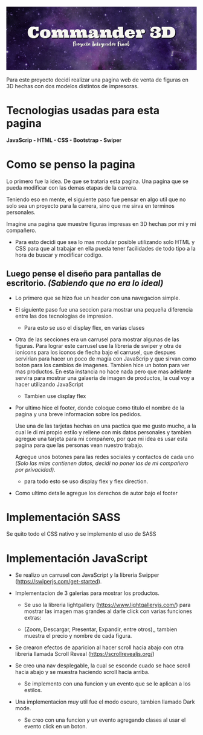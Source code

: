 ![Commander 3D](banner.jpg)

Para este proyecto decidí realizar una pagina web de venta de figuras en 3D
hechas con dos modelos distintos de impresoras.

# __Tecnologias usadas para esta pagina__

 __JavaScrip - HTML - CSS - Bootstrap - Swiper__



# __Como se penso la pagina__

Lo primero fue la idea. De que se trataria esta pagina. Una pagina que se pueda modificar con las demas etapas de la carrera.

Teniendo eso en mente, el siguiente paso fue pensar en algo util que no solo sea un proyecto para la carrera, sino que me sirva en terminos personales.

Imagine una pagina que muestre figuras impresas en 3D hechas por mi y mi compañero.

- Para esto decidi que sea lo mas modular posible utilizando solo HTML y CSS para que al trabajar en ella pueda tener facilidades de todo tipo a la hora de buscar y modificar codigo.

## __Luego pense el diseño para pantallas de escritorio.__ <em> (Sabiendo que no era lo ideal)</em>

- Lo primero que se hizo fue un header con una navegacion simple.

- El siguiente paso fue una seccion para mostrar una pequeña diferencia entre las dos tecnologias de impresion.
    - Para esto se uso el display flex, en varias clases

- Otra de las secciones era un carrusel para mostrar algunas de las figuras.
    Para lograr este carrusel use la libreria de swiper y otra de ionicons para los iconos de flecha bajo el carrusel, que despues servirian para
    hacer un poco de magia con JavaScrip y que sirvan como boton para los cambios de imagenes.
    Tambien hice un boton para ver mas productos. En esta instancia no hace nada pero que mas adelante servira para mostrar una galaeria de imagen
    de productos, la cual voy a hacer utilizando JavaScript
    - Tambien use display flex


- Por ultimo hice el footer, donde coloque como titulo el nombre de la pagina y una breve informacion sobre los pedidos.
    
    Use una de las tarjetas hechas en una pactica que me gusto mucho, a la cual le di mi propio estilo y rellene con mis datos personales
    y tambien agregue una tarjeta para mi compañero, por que mi idea es usar esta pagina para que las personas vean nuestro trabajo.
    
    Agregue unos botones para las redes sociales y contactos de cada uno <em> (Solo las mias contienen datos, decidi no poner las de mi compañero por privacidad). </em>
 
    - para todo esto se uso display flex y flex direction.


- Como ultimo detalle agregue los derechos de autor bajo el footer

# __Implementación SASS__

Se quito todo el CSS nativo y se implemento el uso de SASS

# __Implementación JavaScript__

- Se realizo un carrusel con JavaScript y la libreria Swipper (https://swiperjs.com/get-started).
- Implementacion de 3 galerias para mostrar los productos.
     
     - Se uso la libreria lightgallery (https://www.lightgalleryjs.com/) para mostrar las imagen mas grandes al darle click con varias funciones extras:
     
     - (Zoom, Descargar, Presentar, Expandir, entre otros),, tambien muestra el precio y nombre de cada figura.

- Se crearon efectos de aparicion al hacer scroll hacia abajo con otra libreria llamada Scroll Reveal (https://scrollrevealjs.org/)
- Se creo una nav desplegable, la cual se esconde cuado se hace scroll hacia abajo y se muestra haciendo scroll hacia arriba.
    
    - Se implemento con una funcion y un evento que se le aplican a los estilos.

- Una implementacion muy util fue el modo oscuro, tambien llamado Dark mode.
     
     - Se creo con una funcion y un evento agregando clases al usar el evento click en un boton.
